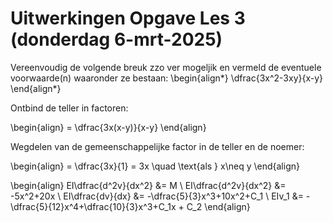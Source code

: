 # Uitwerkingen Opgave Les 3 (donderdag 6-mrt-2025)



Vereenvoudig de volgende breuk zzo ver mogeljik en vermeld de eventuele voorwaarde(n) waaronder ze bestaan:
\begin{align*}
 \dfrac{3x^2-3xy}{x-y}
\end{align*}

Ontbind de teller in factoren:

\begin{align}
 =  \dfrac{3x(x-y)}{x-y}
\end{align}

Wegdelen van de gemeenschappelijke factor in de teller en de noemer:

\begin{align}
 = \dfrac{3x}{1} = 3x \quad \text{als } x\neq y
\end{align}

\begin{align}
EI\dfrac{d^2v}{dx^2} &= M \\
EI\dfrac{d^2v}{dx^2} &= -5x^2+20x \\
EI\dfrac{dv}{dx} &= -\dfrac{5}{3}x^3+10x^2+C_1 \\
EIv_1 &= -\dfrac{5}{12}x^4+\dfrac{10}{3}x^3+C_1x + C_2
\end{align}